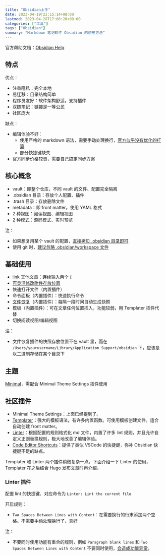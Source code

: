 ```yaml
---
title: "Obsidian上手"
date: 2023-04-19T22:15:14+08:00
lastmod: 2023-04-28T17:08:20+08:00
categories: ["工具"]
tags: ["Obsidian"]
summary: "Markdown 笔记软件 Obsidian 的使用方法"
---
```


官方帮助文档：[Obsidian Help](https://help.obsidian.md/Obsidian/Index)

## 特点

优点：
- 注重隐私：完全本地
- 易迁移：目录结构简单
- 程序员友好：软件架构舒适，支持插件
- 双链笔记：链接是一等公民
- 社区庞大

缺点：
- 编辑体验不好：
    - 使用严格的 markdown 语法，需要手动处理换行，[官方似乎没有优化的打算](https://forum.obsidian.md/t/forcing-a-newline-hard-line-break-carriage-return-canonical/8789)
    - 部分快捷键缺失
- 官方同步价格较贵，需要自己搞定同步方案

## 核心概念

- vault：即整个仓库，不同 vault 的文件、配置完全隔离  
- .obsidian 目录：存放个人配置、插件
- .trash 目录：存放删除文件  
- metadata：即 front matter，使用 YAML 格式
- 2 种视图：阅读视图、编辑视图  
- 2 种模式：源码模式、实时预览

注：
- 如果想复用某个 vault 的配置，[直接拷贝 .obsidian 目录即可](https://help.obsidian.md/How+to/Working+with+multiple+vaults#Transfer+settings+between+vaults)
- 使用 git 时，[建议忽略 .obsidian/workspace 文件](https://help.obsidian.md/Advanced+topics/How+Obsidian+stores+data#Per+vault+data)

## 基础使用

- link 其他文章：连续输入两个 `[`  
- [可灵活修改附件存放位置](https://help.obsidian.md/How+to/Manage+attachments#Change+default+attachment+location)  
- 快速打开文件（内置插件）
- 命令面板（内置插件）：快速执行命令  
- [文件恢复](https://help.obsidian.md/Plugins/File+recovery#Recover+a+snapshot)（内置插件）：每隔一段时间自动生成快照
- 模板（内置插件）：可在文章任何位置插入，功能较弱，用 Templater 插件代替
- 切换阅读视图/编辑视图

注：  
- 文件恢复插件的快照存放位置不在 vault 里，而在 `/Users/yourusername/Library/Application Support/obsidian` 下，应该是以二进制存储在某个目录下  

## 主题

[Minimal](https://github.com/kepano/obsidian-minimal)，需配合 Minimal Theme Settings 插件使用

## 社区插件

- Minimal Theme Settings：上面已经提到了。  
- [Templater](https://github.com/SilentVoid13/Templater)：强大的模板语法，有许多内置函数。可使用模板创建文件，适合自动创建 front matter。
- [Linter](https://github.com/platers/obsidian-linter)：根据配置的规则格式化 md 文件，内置了许多 lint 规则，并且允许自定义正则替换规则，极大地改善了编辑体验。
- [Code Editor Shortcuts](https://github.com/timhor/obsidian-editor-shortcuts)：提供了类似 VSCode 的快捷键，弥补 Obsidian 快捷键不足的缺点。

Templater 和 Linter 两个插件稍微复杂一点，下面介绍一下 Linter 的使用，Templater 在之后结合 Hugo 发布文章时再介绍。

### Linter 插件

配置 lint 的快捷键，对应命令为  `Linter: Lint the current file`

开启规则：
- `Two Spaces Between Lines with Content`：在需要换行的行末添加两个空格。不需要手动处理换行了，真好

注：
- 不要同时使用功能有重合的规则，例如 `Paragraph blank lines` 和 `Two Spaces Between Lines with Content` 不要同时使用，[会造成功能异常](https://github.com/platers/obsidian-linter/issues/570)。
